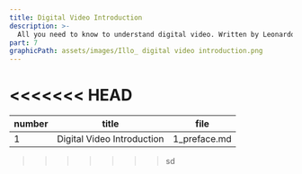 ```yaml
---
title: Digital Video Introduction
description: >-
  All you need to know to understand digital video. Written by Leonardo Moreira.
part: 7
graphicPath: assets/images/Illo_ digital video introduction.png
---
```

<<<<<<< HEAD
=======

| number | title                      | file         |
| ------ | -------------------------- | ------------ |
| 1      | Digital Video Introduction | 1_preface.md |
>>>>>>> sd
